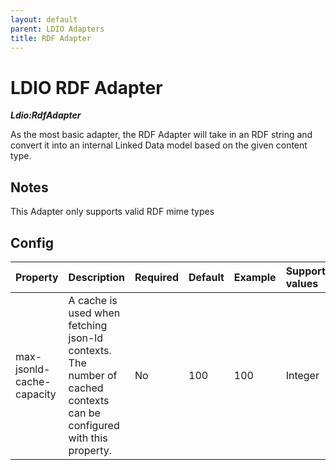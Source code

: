 ```yaml
---
layout: default
parent: LDIO Adapters
title: RDF Adapter
---
```


# LDIO RDF Adapter

***Ldio:RdfAdapter***

As the most basic adapter, the RDF Adapter will take in an RDF string and convert it
into an internal Linked Data model based on the given content type.

## Notes

This Adapter only supports valid RDF mime types

## Config


| Property                  | Description                                                                                                           | Required | Default | Example | Supported values |
|:--------------------------|:----------------------------------------------------------------------------------------------------------------------|:---------|:--------|:--------|:-----------------|
| max-jsonld-cache-capacity | A cache is used when fetching json-ld contexts. The number of cached contexts can be configured with this property.   | No       | 100     | 100     | Integer          |